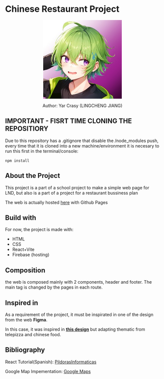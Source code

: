 # Chinese Restaurant Project

 <div align="center">
  <img align="center" class="header-icon" src="src/assets/icon-imgs/lcj-icon.jpg" alt="icon" />
  <p>Author: Yar Crasy (LINGCHENG JIANG)</p>
 </div>

 ## IMPORTANT - FISRT TIME CLONING THE REPOSITIORY
Due to this repository has a .gitignore that disable the /node_modules push, every time that it is cloned into a new machine/environment it is necesary to run this first in the terminal/console:
```
npm install
```
 
 ## About the Project
<p>
 This project is a part of a school project to make a simple web page for LND, but also is a part of a project for a restaurant bussiness plan 
</p>
<p>The web is actually hosted <a href="https://chuanminfusion.web.app/">here</a> with Github Pages</p>

 ## Build with
 For now, the project is made with: 
 * HTML
 * CSS
 * React+Vite
 * Firebase (hosting)

## Composition
the web is composed mainly with 2 components, header and footer. The main tag is changed by the pages in each route.


## Inspired in
<p>As a requirement of the project, it must be inspirated in one of the design from the web <b>Figma</b>.</p> 
In this case, it was inspired in <a href="https://www.figma.com/community/file/1278204274454603082"><b>this design</b></a> but adapting thematic from telepizza and chinese food.


## Bibliography
<p>React Tutorial(Spanish): <a href="https://www.youtube.com/playlist?list=PLU8oAlHdN5BmlVfm2bJshR3qPtoyukQ_b">PildorasInformaticas</a></p> 
<p>Google Map Impementation: <a href="https://developers.google.com/codelabs/maps-platform/maps-platform-101-react-js?hl=es-419#0">Google Maps</a></p> 

